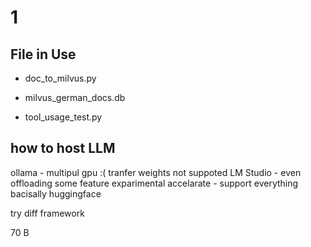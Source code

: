 # 1

## File in Use

- doc_to_milvus.py

- milvus_german_docs.db

- tool_usage_test.py

## how to host LLM

ollama - multipul gpu :( tranfer weights not suppoted
LM Studio - even offloading   some feature exparimental
accelarate - support everything bacisally
huggingface

try diff framework 

70 B
